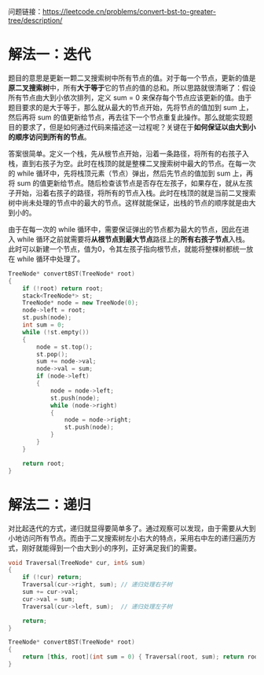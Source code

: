 问题链接：https://leetcode.cn/problems/convert-bst-to-greater-tree/description/

# 解法一：迭代

题目的意思是更新一颗二叉搜索树中所有节点的值。对于每一个节点，更新的值是**原二叉搜索树**中，所有**大于等于**它的节点的值的总和。所以思路就很清晰了：假设所有节点由大到小依次排列，定义 sum = 0 来保存每个节点应该更新的值。由于题目要求的是大于等于，那么就从最大的节点开始，先将节点的值加到 sum 上，然后再将 sum 的值更新给节点，再去往下一个节点重复此操作。那么就能实现题目的要求了，但是如何通过代码来描述这一过程呢？关键在于**如何保证以由大到小的顺序访问到所有的节点**。

答案很简单。定义一个栈，先从根节点开始，沿着一条路径，将所有的右孩子入栈，直到右孩子为空。此时在栈顶的就是整棵二叉搜索树中最大的节点。在每一次的 while 循环中，先将栈顶元素（节点）弹出，然后先节点的值加到 sum  上，再将 sum 的值更新给节点。随后检查该节点是否存在左孩子，如果存在，就从左孩子开始，沿着右孩子的路径，将所有的节点入栈。此时在栈顶的就是当前二叉搜索树中尚未处理的节点中的最大的节点。这样就能保证，出栈的节点的顺序就是由大到小的。

由于在每一次的 while 循环中，需要保证弹出的节点都为最大的节点，因此在进入 while 循环之前就需要将**从根节点到最大节点**路径上的**所有右孩子节点**入栈。此时可以新建一个节点，值为0，令其左孩子指向根节点，就能将整棵树都统一放在 while 循环中处理了。

```cpp
TreeNode* convertBST(TreeNode* root)
{
    if (!root) return root;
    stack<TreeNode*> st;
    TreeNode* node = new TreeNode(0);
    node->left = root;
    st.push(node);
    int sum = 0;
    while (!st.empty())
    {
        node = st.top();
        st.pop();
        sum += node->val;
        node->val = sum;
        if (node->left)
        {
            node = node->left;
            st.push(node);
            while (node->right)
            {
                node = node->right;
                st.push(node);
            }
        }
    }

    return root;
}
```

# 解法二：递归

对比起迭代的方式，递归就显得要简单多了。通过观察可以发现，由于需要从大到小地访问所有节点。而由于二叉搜索树左小右大的特点，采用右中左的递归遍历方式，刚好就能得到一个由大到小的序列，正好满足我们的需要。

```cpp
void Traversal(TreeNode* cur, int& sum)
{
    if (!cur) return;
    Traversal(cur->right, sum); // 递归处理右子树
    sum += cur->val;
    cur->val = sum;
    Traversal(cur->left, sum);  // 递归处理左子树

    return;
}

TreeNode* convertBST(TreeNode* root)
{
    return [this, root](int sum = 0) { Traversal(root, sum); return root; }();
}
```
